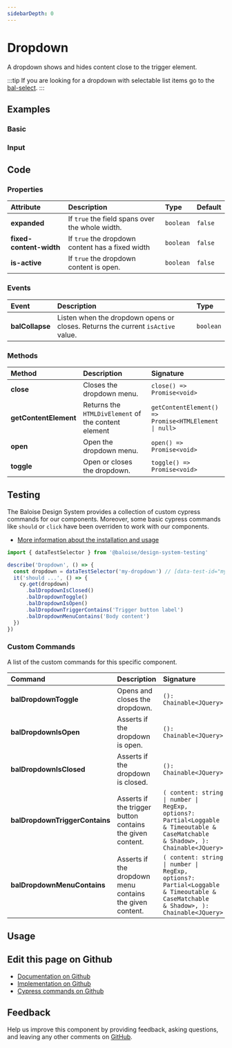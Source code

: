 ```yaml
---
sidebarDepth: 0
---
```


# Dropdown


<!-- START: human documentation top -->

A dropdown shows and hides content close to the trigger element.

:::tip
If you are looking for a dropdown with selectable list items go to the [bal-select](./bal-select.md).
:::

<!-- END: human documentation top -->

<ClientOnly><docs-component-tabs></docs-component-tabs></ClientOnly>


## Examples

### Basic

<ClientOnly><docs-demo-bal-dropdown-44></docs-demo-bal-dropdown-44></ClientOnly>


### Input

<ClientOnly><docs-demo-bal-dropdown-45></docs-demo-bal-dropdown-45></ClientOnly>



## Code



### Properties


| Attribute               | Description                                      | Type                 | Default            |
| :---------------------- | :----------------------------------------------- | :------------------- | :----------------- |
| **expanded**            | If `true` the field spans over the whole width.  | <code>boolean</code> | <code>false</code> |
| **fixed-content-width** | If `true` the dropdown content has a fixed width | <code>boolean</code> | <code>false</code> |
| **is-active**           | If `true` the dropdown content is open.          | <code>boolean</code> | <code>false</code> |

### Events


| Event           | Description                                                                     | Type                 |
| :-------------- | :------------------------------------------------------------------------------ | :------------------- |
| **balCollapse** | Listen when the dropdown opens or closes. Returns the current `isActive` value. | <code>boolean</code> |

### Methods


| Method                | Description                                         | Signature                                                                          |
| :-------------------- | :-------------------------------------------------- | :--------------------------------------------------------------------------------- |
| **close**             | Closes the dropdown menu.                           | <code>close() =&#62; Promise&#60;void&#62;</code>                                  |
| **getContentElement** | Returns the `HTMLDivElement` of the content element | <code>getContentElement() =&#62; Promise&#60;HTMLElement  &#124;  null&#62;</code> |
| **open**              | Open the dropdown menu.                             | <code>open() =&#62; Promise&#60;void&#62;</code>                                   |
| **toggle**            | Open or closes the dropdown.                        | <code>toggle() =&#62; Promise&#60;void&#62;</code>                                 |

## Testing

The Baloise Design System provides a collection of custom cypress commands for our components. Moreover, some basic cypress commands like `should` or `click` have been overriden to work with our components.

- [More information about the installation and usage](/components/tooling/testing.html)

<!-- START: human documentation testing -->

```typescript
import { dataTestSelector } from '@baloise/design-system-testing'

describe('Dropdown', () => {
  const dropdown = dataTestSelector('my-dropdown') // [data-test-id="my-dropdown"]
  it('should ...', () => {
    cy.get(dropdown)
      .balDropdownIsClosed()
      .balDropdownToggle()
      .balDropdownIsOpen()
      .balDropdownTriggerContains('Trigger button label')
      .balDropdownMenuContains('Body content')
  })
})
```

<!-- END: human documentation testing -->

### Custom Commands

A list of the custom commands for this specific component.

| Command                        | Description                                               | Signature                                                                                                                                                                                |
| :----------------------------- | :-------------------------------------------------------- | :--------------------------------------------------------------------------------------------------------------------------------------------------------------------------------------- |
| **balDropdownToggle**          | Opens and closes the dropdown.                            | <code>(): Chainable&#60;JQuery&#62;</code>                                                                                                                                               |
| **balDropdownIsOpen**          | Asserts if the dropdown is open.                          | <code>(): Chainable&#60;JQuery&#62;</code>                                                                                                                                               |
| **balDropdownIsClosed**        | Asserts if the dropdown is closed.                        | <code>(): Chainable&#60;JQuery&#62;</code>                                                                                                                                               |
| **balDropdownTriggerContains** | Asserts if the trigger button contains the given content. | <code>(       content: string  &#124;  number  &#124;  RegExp,       options?: Partial&#60;Loggable & Timeoutable & CaseMatchable & Shadow&#62;,     ): Chainable&#60;JQuery&#62;</code> |
| **balDropdownMenuContains**    | Asserts if the dropdown menu contains the given content.  | <code>(       content: string  &#124;  number  &#124;  RegExp,       options?: Partial&#60;Loggable & Timeoutable & CaseMatchable & Shadow&#62;,     ): Chainable&#60;JQuery&#62;</code> |

## Usage

<!-- START: human documentation usage -->

<!-- END: human documentation usage -->



## Edit this page on Github

* [Documentation on Github](https://github.com/baloise/design-system/blob/master/docs/src/components/components/bal-dropdown.md)
* [Implementation on Github](https://github.com/baloise/design-system/blob/master/packages/components/src/components/bal-dropdown)
* [Cypress commands on Github](https://github.com/baloise/design-system/blob/master/packages/testing/src/commands)

## Feedback

Help us improve this component by providing feedback, asking questions, and leaving any other comments on [GitHub](https://github.com/baloise/design-system/issues/new).


<ClientOnly>
  <docs-component-script tag="balDropdown"></docs-component-script>
</ClientOnly>
